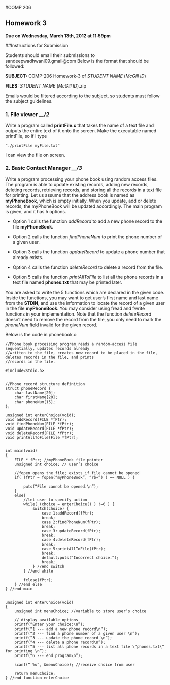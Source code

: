 #COMP 206


## Homework 3


**Due on Wednesday, March 13th, 2012 at 11:59pm**

##Instructions for Submission


Students should email their submissions to sandeepwadhwani09.gmail@com
Below is the format that should be followed:

**SUBJECT:** COMP-206 Homework-3 of *STUDENT NAME* (*McGill ID*)

**FILES:** *STUDENT NAME* (*McGill ID*).zip


Emails would be filtered according to the subject, so students must follow the subject guidelines.


### 1. File viewer *__/2*


Write a program called **printFile.c** that takes the name of a text file and outputs the entire text of it onto the screen. Make the executable named printFile, so if I type

	“./printFile myFile.txt”

I can view the file on screen.


### 2. Basic Contact Manager *__/3*

Write a program processing your phone book using random access files. The program is able to update existing records, adding new records, deleting records, retrieving records, and storing all the records in a text file for printing. Let us assume that the address book is named as **myPhoneBook**, which is empty initially. When you update, add or delete records, the myPhoneBook will be updated accordingly. The main program is given, and it has 5 options.

* Option 1 calls the function *addRecord* to add a new phone record to the file **myPhoneBook**.

* Option 2 calls the function *findPhoneNum* to print the phone number of a given user.

* Option 3 calls the function *updateRecord* to update a phone number that already exists.

* Option 4 calls the function *deleteRecord* to delete a record from the file.

* Option 5 calls the function *printAllToFile* to list all the phone records in a text file named **phones.txt** that may be printed later.

You are asked to write the 5 functions which are declared in the given code. Inside the functions, you may want to get user’s first name and last name from the **STDIN**, and use the information to locate the record of a given user in the file **myPhoneBook**. You may consider using fread and fwrite functions in your implementation. Note that the function *deleteRecord* doesn’t need to remove the record from the file, you only need to mark the *phoneNum* field invalid for the given record.

Below is the code in phonebook.c:

	//Phone book processing program reads a random-access file sequentially, updates records already
	//written to the file, creates new record to be placed in the file, deletes records in the file, and prints
	//records in the file.
	
	#include<stdio.h>


	//Phone record structure definition
	struct phoneRecord {
		char lastName[20];
		char firstName[20];
		char phoneNum[15];
	};

	unsigned int enterChoice(void);
	void addRecord(FILE *fPtr);
	void findPhoneNum(FILE *fPtr);
	void updateRecord(FILE *fPtr);
	void deleteRecord(FILE *fPtr);
	void printAllToFile(File *fPtr);


	int main(void)
	{
		FILE * fPtr; //myPhoneBook file pointer
		unsigned int choice; // user’s choice

		//fopen opens the file; exists if file cannot be opened
		if( (fPtr = fopen(“myPhoneBook”, “rb+”) ) == NULL ) {

			puts(“File cannot be opened.\n”);
		}
		else{
			//let user to specify action
			while( (choice = enterChoice() ) !=6 ) {
				switch(choice) {
					case 1:addRecord(fPtr);
					break;
					case 2:findPhoneNum(fPtr);
					break;
					case 3:updateRecord(fPtr);
					break;
					case 4:deleteRecord(fPtr);
					break;
					case 5:printAllToFile(fPtr);
					break;
					default:puts(“Incorrect choice.”);
					break;
				} //end switch
			} //end while

			fclose(fPtr);
		} //end else
	} //end main


	unsigned int enterChoice(void)
	{
		unsigned int menuChoice; //variable to store user’s choice

		// display available options
		printf(“Enter your choice:\n”);
		printf(“1 --- add a new phone record\n”);
		printf(“2 --- find a phone number of a given user \n”);
		printf(“3 --- update the phone record \n”);
		printf(“4 --- delete a phone record\n”);
		printf(“5 --- list all phone records in a text file \”phones.txt\” for printing \n”);
		printf(“6 --- end program\n”);

		scanf(“ %u”, &menuChoice); //receive choice from user

		return menuChoice;
	} //end function enterChoice

